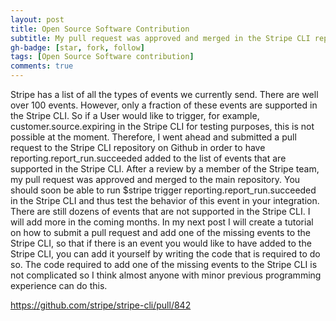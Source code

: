 ```yaml
---
layout: post
title: Open Source Software Contribution
subtitle: My pull request was approved and merged in the Stripe CLI repository
gh-badge: [star, fork, follow]
tags: [Open Source Software contribution]
comments: true
---
```


Stripe has a list of all the types of events we currently send. There are well over 100 events. However, only a fraction of these events are supported in the Stripe CLI.
So if a User would like to trigger, for example, customer.source.expiring in the Stripe CLI for testing purposes, this is not possible at the moment. Therefore, I went
ahead and submitted a pull request to the Stripe CLI repository on Github in order to have reporting.report_run.succeeded added to the list of events that are 
supported in the Stripe CLI. After a review by a member of the Stripe team, my pull request was approved and merged to the main repository. You should soon be able to run 
$stripe trigger reporting.report_run.succeeded  in the Stripe CLI and thus test the behavior of this event in your integration. There are still dozens of events 
that are not supported in the Stripe CLI. I will add more in the coming months. In my next post I will create a tutorial on how to submit a pull request and add one of the missing events to the Stripe CLI, so that if there is an event you would like to have added to the Stripe CLI, you can add it yourself by writing the code that is required to do so.
The code required to add one of the missing events to the Stripe CLI is not complicated so I think almost anyone with minor previous programming experience can do this.

https://github.com/stripe/stripe-cli/pull/842



